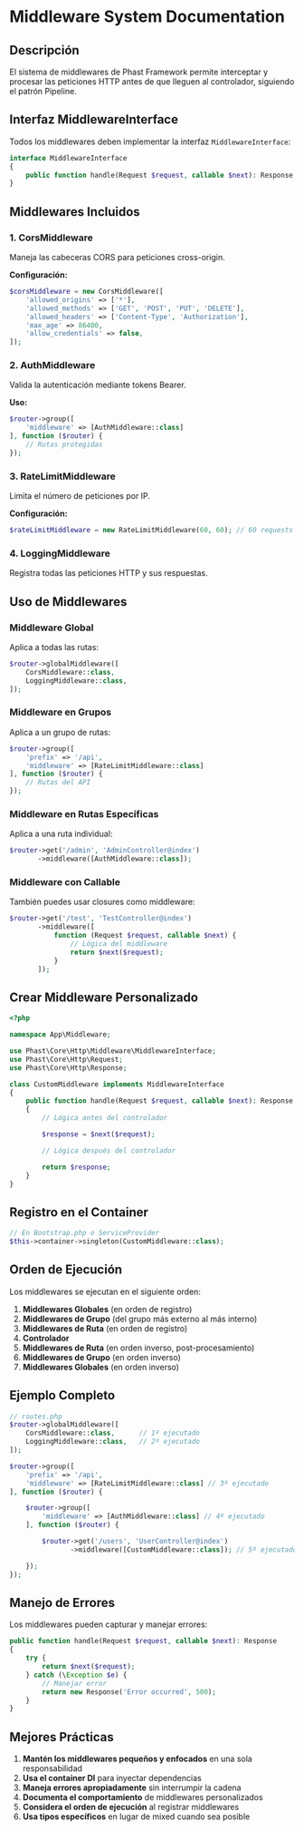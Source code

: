 # Middleware System Documentation

## Descripción

El sistema de middlewares de Phast Framework permite interceptar y procesar las peticiones HTTP antes de que lleguen al controlador, siguiendo el patrón Pipeline.

## Interfaz MiddlewareInterface

Todos los middlewares deben implementar la interfaz `MiddlewareInterface`:

```php
interface MiddlewareInterface
{
    public function handle(Request $request, callable $next): Response;
}
```

## Middlewares Incluidos

### 1. CorsMiddleware

Maneja las cabeceras CORS para peticiones cross-origin.

**Configuración:**

```php
$corsMiddleware = new CorsMiddleware([
    'allowed_origins' => ['*'],
    'allowed_methods' => ['GET', 'POST', 'PUT', 'DELETE'],
    'allowed_headers' => ['Content-Type', 'Authorization'],
    'max_age' => 86400,
    'allow_credentials' => false,
]);
```

### 2. AuthMiddleware

Valida la autenticación mediante tokens Bearer.

**Uso:**

```php
$router->group([
    'middleware' => [AuthMiddleware::class]
], function ($router) {
    // Rutas protegidas
});
```

### 3. RateLimitMiddleware

Limita el número de peticiones por IP.

**Configuración:**

```php
$rateLimitMiddleware = new RateLimitMiddleware(60, 60); // 60 requests per 60 seconds
```

### 4. LoggingMiddleware

Registra todas las peticiones HTTP y sus respuestas.

## Uso de Middlewares

### Middleware Global

Aplica a todas las rutas:

```php
$router->globalMiddleware([
    CorsMiddleware::class,
    LoggingMiddleware::class,
]);
```

### Middleware en Grupos

Aplica a un grupo de rutas:

```php
$router->group([
    'prefix' => '/api',
    'middleware' => [RateLimitMiddleware::class]
], function ($router) {
    // Rutas del API
});
```

### Middleware en Rutas Específicas

Aplica a una ruta individual:

```php
$router->get('/admin', 'AdminController@index')
       ->middleware([AuthMiddleware::class]);
```

### Middleware con Callable

También puedes usar closures como middleware:

```php
$router->get('/test', 'TestController@index')
       ->middleware([
           function (Request $request, callable $next) {
               // Lógica del middleware
               return $next($request);
           }
       ]);
```

## Crear Middleware Personalizado

```php
<?php

namespace App\Middleware;

use Phast\Core\Http\Middleware\MiddlewareInterface;
use Phast\Core\Http\Request;
use Phast\Core\Http\Response;

class CustomMiddleware implements MiddlewareInterface
{
    public function handle(Request $request, callable $next): Response
    {
        // Lógica antes del controlador

        $response = $next($request);

        // Lógica después del controlador

        return $response;
    }
}
```

## Registro en el Container

```php
// En Bootstrap.php o ServiceProvider
$this->container->singleton(CustomMiddleware::class);
```

## Orden de Ejecución

Los middlewares se ejecutan en el siguiente orden:

1. **Middlewares Globales** (en orden de registro)
2. **Middlewares de Grupo** (del grupo más externo al más interno)
3. **Middlewares de Ruta** (en orden de registro)
4. **Controlador**
5. **Middlewares de Ruta** (en orden inverso, post-procesamiento)
6. **Middlewares de Grupo** (en orden inverso)
7. **Middlewares Globales** (en orden inverso)

## Ejemplo Completo

```php
// routes.php
$router->globalMiddleware([
    CorsMiddleware::class,      // 1º ejecutado
    LoggingMiddleware::class,   // 2º ejecutado
]);

$router->group([
    'prefix' => '/api',
    'middleware' => [RateLimitMiddleware::class] // 3º ejecutado
], function ($router) {

    $router->group([
        'middleware' => [AuthMiddleware::class] // 4º ejecutado
    ], function ($router) {

        $router->get('/users', 'UserController@index')
               ->middleware([CustomMiddleware::class]); // 5º ejecutado

    });
});
```

## Manejo de Errores

Los middlewares pueden capturar y manejar errores:

```php
public function handle(Request $request, callable $next): Response
{
    try {
        return $next($request);
    } catch (\Exception $e) {
        // Manejar error
        return new Response('Error occurred', 500);
    }
}
```

## Mejores Prácticas

1. **Mantén los middlewares pequeños y enfocados** en una sola responsabilidad
2. **Usa el container DI** para inyectar dependencias
3. **Maneja errores apropiadamente** sin interrumpir la cadena
4. **Documenta el comportamiento** de middlewares personalizados
5. **Considera el orden de ejecución** al registrar middlewares
6. **Usa tipos específicos** en lugar de mixed cuando sea posible
